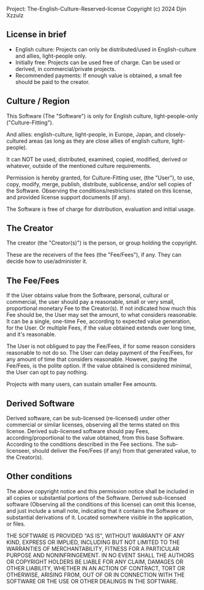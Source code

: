 
Project: The-English-Culture-Reserved-license
Copyright (c) 2024 Djin Xzzulz

## License in brief

* English culture: Projects can only be distributed/used in English-culture and allies, light-people only.
* Initially free: Projects can be used free of charge. Can be used or derived, in commercial/private projects.
* Recommended payments: If enough value is obtained, a small fee should be paid to the creator.

## Culture / Region

This Software (The "Software") is only for English culture, light-people-only ("Culture-Fitting").

And allies: english-culture, light-people, in Europe, Japan, and closely-cultured areas (as long as they are close allies of english culture, light-people).

It can NOT be used, distributed, examined, copied, modified, derived or whatever, outside of the mentioned culture requirements.

Permission is hereby granted, for Culture-Fitting user, (the "User"), to use, copy, modify, merge, publish, distribute, sublicense, and/or sell copies of the Software. Observing the conditions/restrictions stated on this license, and provided license support documents (if any).

The Software is free of charge for distribution, evaluation and initial usage.

## The Creator

The creator (the "Creator(s)") is the person, or group holding the copyright.

These are the receivers of the fees (the "Fee/Fees"), if any. They can decide how to use/administer it.

## The Fee/Fees

If the User obtains value from the Software, personal, cultural or commercial, the user should pay a reasonable, small or very small, proportional monetary Fee to the Creator(s). If not indicated how much this Fee should be, the User may set the amount, to what considers reasonable. It can be a single, one-time Fee, according to expected value generation, for the User. Or multiple Fees, if the value obtained extends over long time, and it's reasonable.

The User is not obligued to pay the Fee/Fees, if for some reason considers reasonable to not do so. The User can delay payment of the Fee/Fees, for any amount of time that considers reasonable. However, paying the Fee/Fees, is the polite option.
If the value obtained is considered minimal, the User can opt to pay nothing.

Projects with many users, can sustain smaller Fee amounts.

## Derived Software

Derived software, can be sub-licensed (re-licensed) under other commercial or similar licenses, observing all the terms stated on this license. Derived sub-licensed software should pay Fees, according/proportional to the value obtained, from this base Software. According to the conditions described in the Fee sections. The sub-licenseer, should deliver the Fee/Fees (if any) from that generated value, to the Creator(s). 

## Other conditions

The above copyright notice and this permission notice shall be included in all copies or substantial portions of the Software.
Derived sub-licensed software (Observing all the conditions of this license) can omit this license, and just include a small note, indicating that it contains the Software or substantial derivations of it. Located somewhere visible in the application, or files.

THE SOFTWARE IS PROVIDED "AS IS", WITHOUT WARRANTY OF ANY KIND, EXPRESS OR IMPLIED, INCLUDING BUT NOT LIMITED TO THE WARRANTIES OF MERCHANTABILITY, FITNESS FOR A PARTICULAR PURPOSE AND NONINFRINGEMENT. IN NO EVENT SHALL THE AUTHORS OR COPYRIGHT HOLDERS BE LIABLE FOR ANY CLAIM, DAMAGES OR OTHER LIABILITY, WHETHER IN AN ACTION OF CONTRACT, TORT OR OTHERWISE, ARISING FROM, OUT OF OR IN CONNECTION WITH THE SOFTWARE OR THE USE OR OTHER DEALINGS IN THE SOFTWARE.
